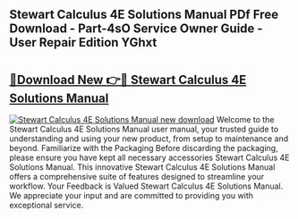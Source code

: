 ## Stewart Calculus 4E Solutions Manual PDf Free Download - Part-4sO Service Owner Guide - User Repair Edition YGhxt

# <h2><a href="http://bc82819.oget.top/?id=Stewart+Calculus+4E+Solutions+Manual">🔗Download New 👉🔴 Stewart Calculus 4E Solutions Manual</a></h2>

[![Stewart Calculus 4E Solutions Manual new download](https://i.imgur.com/5g1atiW.png)](http://bc82819.oget.top/?id=Stewart+Calculus+4E+Solutions+Manual)
Welcome to the Stewart Calculus 4E Solutions Manual user manual, your trusted guide to understanding and using your new product, from setup to maintenance and beyond. Familiarize with the Packaging Before discarding the packaging, please ensure you have kept all necessary accessories Stewart Calculus 4E Solutions Manual. This innovative Stewart Calculus 4E Solutions Manual offers a comprehensive suite of features designed to streamline your workflow. Your Feedback is Valued Stewart Calculus 4E Solutions Manual. We appreciate your input and are committed to providing you with exceptional service.

